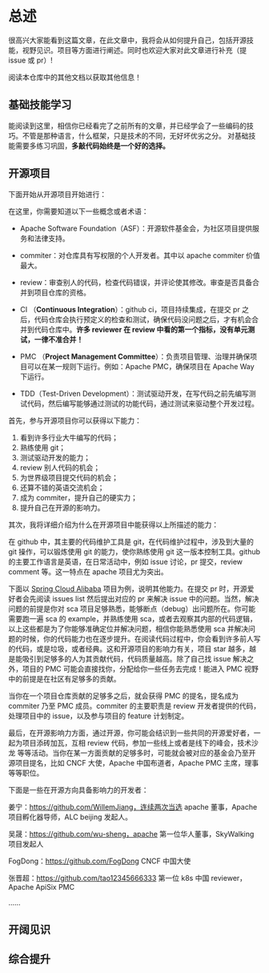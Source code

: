 # 总述
很高兴大家能看到这篇文章，在此文章中，我将会从如何提升自己，包括开源技能，视野见识。项目等方面进行阐述。同时也欢迎大家对此文章进行补充（提 issue 或 pr）!

阅读本仓库中的其他文档以获取其他信息！

## 基础技能学习

能阅读到这里，相信你已经看完了之前所有的文章，并已经学会了一些编码的技巧。不管是那种语言，什么框架，只是技术的不同，无好坏优劣之分。
对基础技能需要多练习巩固，**多敲代码始终是一个好的选择。**

## 开源项目

下面开始从开源项目开始进行：

在这里，你需要知道以下一些概念或者术语：

- Apache Software Foundation（ASF）：开源软件基金会，为社区项目提供服务和法律支持。

- commiter：对仓库具有写权限的个人开发者。其中以 apache commiter 价值最大。
- review：审查别人的代码，检查代码错误，并评论使其修改。审查是否具备合并到项目仓库的资格。
- CI （**Continuous Integration**）：github ci，项目持续集成，在提交 pr 之后，代码仓库会执行预定义的检查和测试，确保代码没问题之后，才有机会合并到代码仓库中。**许多 reviewer 在 review 中看的第一个指标，没有单元测试，一律不准合并！**
- PMC （**Project Management Committee**）：负责项目管理、治理并确保项目可以在某一规则下运行。例如：Apache PMC，确保项目在 Apache Way 下运行。
- TDD（Test-Driven Development）：测试驱动开发，在写代码之前先编写测试代码，然后编写能够通过测试的功能代码，通过测试来驱动整个开发过程。

首先，参与开源项目你可以获得以下能力：

1. 看到许多行业大牛编写的代码；
2. 熟练使用 git；
3. 测试驱动开发的能力；
4. review 别人代码的机会；
5. 为世界级项目提交代码的机会；
6. 还算不错的英语交流机会；
7. 成为 commiter，提升自己的硬实力；
8. 提升自己在开源的影响力。

其次，我将详细介绍为什么在开源项目中能获得以上所描述的能力：

在 github 中，其主要的代码维护工具是 git，在代码维护过程中，涉及到大量的 git 操作，可以锻炼使用 git 的能力，使你熟练使用 git 这一版本控制工具。github 的主要工作语言是英语，在日常活动中，例如 issue 讨论，pr 提交，review comment 等。这一特点在 apache 项目尤为突出。

下面以 [Spring Cloud Alibaba](https://github.com/alibaba/spring-cloud-alibaba) 项目为例，说明其他能力。在提交 pr 时，开源爱好者会先阅读 issues list 然后提出对应的 pr 来解决 issue 中的问题。当然，解决问题的前提是你对 sca 项目足够熟悉，能够断点（debug）出问题所在。你可能需要跑一遍 sca 的 example，并熟练使用 sca，或者去观察其内部的代码逻辑，以上这些都是为了你能够准确定位并解决问题，相信你能熟悉使用 sca 并解决问题的时候，你的代码能力也在逐步提升。在阅读代码过程中，你会看到许多前人写的代码，或是垃圾，或者经典。这和开源项目的影响力有关，项目 star 越多，越是能吸引到足够多的人为其贡献代码，代码质量越高。除了自己找 issue 解决之外，项目的 PMC 可能会直接找你，分配给你一些任务去完成！能进入 PMC 视野中的前提是在社区有足够多的贡献。

当你在一个项目仓库贡献的足够多之后，就会获得 PMC 的提名，提名成为 commiter 乃至 PMC 成员。commiter 的主要职责是 review 开发者提供的代码，处理项目中的 issue，以及参与项目的 feature 计划制定。

最后，在开源影响力方面，通过开源，你可能会结识到一些共同的开源爱好者，一起为项目添砖加瓦，互相 review 代码，参加一些线上或者是线下的峰会，技术沙龙 等等活动。当你在某一方面贡献的足够多时，可能就会被对应的基金会乃至开源项目提名，比如 CNCF 大使，Apache 中国布道者，Apache PMC 主席，理事等等职位。

下面是一些在开源方向具备影响力的开发者：

姜宁：https://github.com/WillemJiang，连续两次当选 apache 董事，Apache 项目孵化器导师，ALC beijing 发起人。

吴晟：https://github.com/wu-sheng，apache 第一位华人董事，SkyWalking 项目发起人

FogDong：https://github.com/FogDong CNCF 中国大使

张晋超：https://github.com/tao12345666333  第一位 k8s 中国 reviewer，Apache ApiSix  PMC

……

## 开阔见识



## 综合提升

